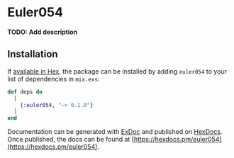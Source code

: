 # Euler054

**TODO: Add description**

## Installation

If [available in Hex](https://hex.pm/docs/publish), the package can be installed
by adding `euler054` to your list of dependencies in `mix.exs`:

```elixir
def deps do
  [
    {:euler054, "~> 0.1.0"}
  ]
end
```

Documentation can be generated with [ExDoc](https://github.com/elixir-lang/ex_doc)
and published on [HexDocs](https://hexdocs.pm). Once published, the docs can
be found at [https://hexdocs.pm/euler054](https://hexdocs.pm/euler054).

